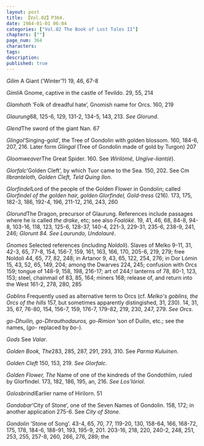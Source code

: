 ```yaml
---
layout: post
title: 【Vol.02】P364.
date: 1984-01-01 06:04
categories: ["Vol.02 The Book of Lost Tales II"]
chapters: [""]
page_num: 364
characters: 
tags: 
description: 
published: true
---
```


<p style="text-indent: 0;">
<I>Gilim</I> A Giant (‘Winter’?) 19, 46, 67-8
</p>

<I>Gimli</I>A Gnome, captive in the castle of Tevildo. 29, 55, 214

<I>Glamhoth</I> ‘Folk of dreadful hate’, Gnomish name for Orcs. 160, 219

<I>Glaurung</I>68, 125-6, 129, 131-2, 134-5, 143, 213. <I>See Glorund</I>.

<I>Glend</I>The sword of the giant Nan. 67

<I>Glingol</I>‘Singing-gold’, the Tree of Gondolin with golden blossom. 160, 184-6, 207, 216. Later form <I>Glingal</I> (Tree of Gondolin made of gold by Turgon) 207

<I>Gloomweaver</I>The Great Spider. 160. See <I>Wirilómë, Ungïve-liant(ë</I>).

<I>Glorfalc</I>‘Golden Cleft’, by which Tuor came to the Sea. 150, 202. See Cm <I>Ilbranteloth, Golden Cleft, Teld Quing Ilon</I>.

<I>Glorfindel</I>Lord of the people of the Golden Flower in Gondolin; called <I>Glorfindel of the golden hair, golden Glorfindel, Gold-tress</I> (216). 173, 175, 182-3, 186, 192-4, 196, 211-12<I></I>, 216, 243, 260

<I>Glorund</I>The Dragon, precursor of Glaurung. References include passages where he is called <I>the drake</I>, etc; see also <I>Foalókë</I>. 19, 41, 46, 68, 84-8, 94-8, 103-16, 118, 123, 125-6, 128-37, 140-4, 221-3, 229-31, 235-6, 238-9, 241, 246<I>; Glorunt 84. See Laurundo, Undolaurë</I>.

<I>Gnomes</I> Selected references (including <I>Noldoli</I>). Slaves of Melko 9-11, 31, 42-3, 65, 77-8, 154, 156-7, 159, 161, 163, 166, 170, 205-6, 219, 279; free Noldoli 44, 65, 77, 82, 248; in Artanor 9, 43, 65, 122, 254, 276; in Dor Lómin 15, 43, 52, 65, 149, 204; among the Dwarves 224, 245; confusion with Orcs 159; tongue of 148-9, 158, 198, 216-17; art of 244;! lanterns of 78, 80-1, 123, 153; steel, chainmail of 83, 85, 164; miners 168; release of, and return into the West 161-2, 278, 280, 285

<I>Goblins</I> Frequently used as alternative term to Orcs (cf. <I>Melko's goblins, the Orcs of the hills</I> 157, but sometimes apparently distingished, 31, 230). 14, 31, 35, 67, 76-80, 154, 156-7, 159, 176-7, 179-82, 219, 230, 247, 279. <I>See Orcs</I>.

<I>go-Dhuilin, go-Dhrauthodauros, go-Rimion</I> ‘son of Duilin, etc.; see the names, (<I>go-</I> replaced by <I>bo-</I>).

<I>Gods</I> See <I>Valar</I>.

<I>Golden Book, The</I>283, 285, 287, 291, 293, 310. See <I>Parma Kuluinen</I>.

<I>Golden Cleft</I> 150, 153, 219. <I>See Glorfalc</I>.

<I>Golden Flower, The</I> Name of one of the kindreds of the Gondothlim, ruled by Glorfindel. 173, 182, 186, 195, an, 216. <I>See Los'lóriol</I>.

<I>Golosbrindi</I>Earlier name of Hirilorn. 51

<I>Gondobar</I>‘City of Stone’, one of the Seven Names of Gondolin. 158, 172; in another application 275-6. See <I>City of Stone</I>.

<I>Gondolin</I> ‘Stone of Song’. 43-4, 65, 70, 77, 119-20, 130, 158-64, 166, 168-72, 175, 178, 184-6, 188-91, 193, 195-9, 201. 203-16, 218, 220, 240-2, 248, 251, 253, 255, 257-8, 260, 266, 276, 289; the

